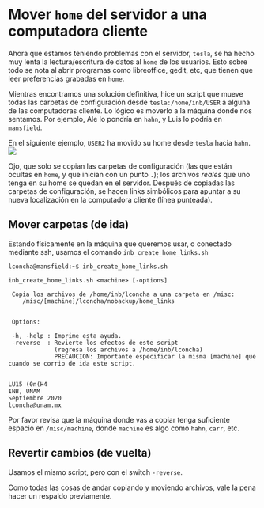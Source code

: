 # Mover `home` del servidor a una computadora cliente


Ahora que estamos teniendo problemas con el servidor, `tesla`, se ha hecho muy lenta la lectura/escritura de datos al `home` de los usuarios. Esto sobre todo se nota al abrir programas como libreoffice, gedit, etc, que tienen que leer preferencias grabadas en `home`. 

Mientras encontramos una solución definitiva, hice un script que mueve todas las carpetas de configuración desde `tesla:/home/inb/USER` a alguna de las computadoras cliente. Lo lógico es moverlo a la máquina donde nos sentamos. Por ejemplo, Ale lo pondría en `hahn`, y Luis lo podría en `mansfield`. 

En el siguiente ejemplo, `USER2` ha movido su home desde `tesla` hacia `hahn`. 
![](https://i.imgur.com/jdskemd.jpg)

Ojo, que solo se copian las carpetas de configuración (las que están ocultas en `home`, y que inician con un punto `.`); los archivos *reales* que uno tenga en su home se quedan en el servidor. Después de copiadas las carpetas de configuración, se hacen links simbólicos para apuntar a su nueva localización en la computadora cliente (línea punteada).

## Mover carpetas (de ida)
Estando físicamente en la máquina que queremos usar, o conectado mediante ssh, usamos el comando `inb_create_home_links.sh`
```
lconcha@mansfield:~$ inb_create_home_links.sh 

inb_create_home_links.sh <machine> [-options]

 Copia los archivos de /home/inb/lconcha a una carpeta en /misc:
    /misc/[machine]/lconcha/nobackup/home_links


 Options:

 -h, -help : Imprime esta ayuda.
 -reverse  : Revierte los efectos de este script
             (regresa los archivos a /home/inb/lconcha)
             PRECAUCION: Importante especificar la misma [machine] que cuando se corrio de ida este script.

 
LU15 (0n(H4
INB, UNAM
Septiembre 2020
lconcha@unam.mx

```
Por favor revisa que la máquina donde vas a copiar tenga suficiente espacio en `/misc/machine`, donde `machine` es algo como `hahn`, `carr`, etc.


## Revertir cambios (de vuelta)
Usamos el mismo script, pero con el switch `-reverse`.


Como todas las cosas de andar copiando y moviendo archivos, vale la pena hacer un respaldo previamente.

